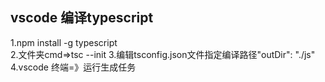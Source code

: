 ## vscode 编译typescript

1.npm install -g typescript  
2.文件夹cmd=>tsc --init 
3.编辑tsconfig.json文件指定编译路径"outDir": "./js"  
4.vscode 终端=》运行生成任务  